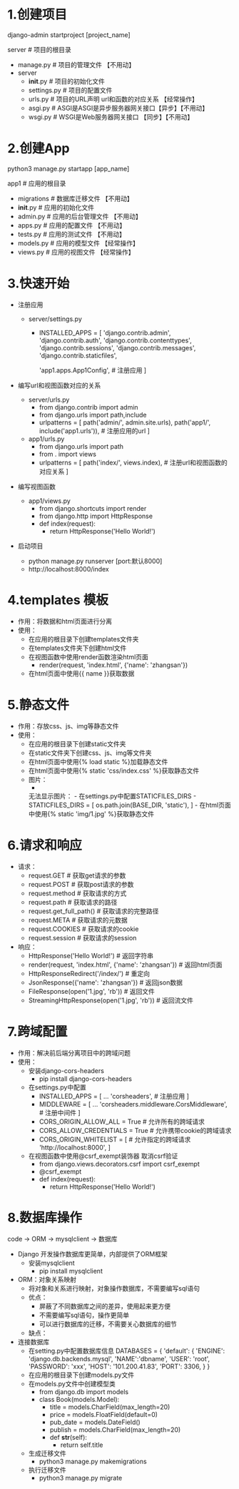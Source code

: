 # 1.创建项目
django-admin startproject [project_name]

server # 项目的根目录
- manage.py  # 项目的管理文件 【不用动】
- server     
    - __init__.py   # 项目的初始化文件
    - settings.py   # 项目的配置文件
    - urls.py       # 项目的URL声明 url和函数的对应关系    【经常操作】
    - asgi.py       # ASGI是ASGI是异步服务器网关接口【异步】【不用动】
    - wsgi.py       # WSGI是Web服务器网关接口      【同步】【不用动】



# 2.创建App
python3 manage.py startapp [app_name]

app1 # 应用的根目录
- migrations        # 数据库迁移文件      【不用动】
- __init__.py       # 应用的初始化文件
- admin.py          # 应用的后台管理文件   【不用动】
- apps.py           # 应用的配置文件      【不用动】
- tests.py          # 应用的测试文件      【不用动】
- models.py         # 应用的模型文件      【经常操作】
- views.py          # 应用的视图文件      【经常操作】


# 3.快速开始
- 注册应用
    - server/settings.py
        - INSTALLED_APPS = [
            'django.contrib.admin',
            'django.contrib.auth',
            'django.contrib.contenttypes',
            'django.contrib.sessions',
            'django.contrib.messages',
            'django.contrib.staticfiles',

            'app1.apps.App1Config', # 注册应用
        ]
- 编写url和视图函数对应的关系
    - server/urls.py
        - from django.contrib import admin
        - from django.urls import path,include
        - urlpatterns = [
            path('admin/', admin.site.urls),
            path('app1/', include('app1.urls')), # 注册应用的url
        ]
    - app1/urls.py
        - from django.urls import path
        - from . import views
        - urlpatterns = [
            path('index/', views.index), # 注册url和视图函数的对应关系
        ]
- 编写视图函数
    - app1/views.py
        - from django.shortcuts import render
        - from django.http import HttpResponse
        - def index(request):
            - return HttpResponse('Hello World!')

- 启动项目
    - python manage.py runserver [port:默认8000]
    - http://localhost:8000/index

# 4.templates 模板
- 作用：将数据和html页面进行分离
- 使用：
    - 在应用的根目录下创建templates文件夹
    - 在templates文件夹下创建html文件
    - 在视图函数中使用render函数渲染html页面
        - render(request, 'index.html', {'name': 'zhangsan'})
    - 在html页面中使用{{ name }}获取数据

# 5.静态文件
- 作用：存放css、js、img等静态文件
- 使用：
    - 在应用的根目录下创建static文件夹
    - 在static文件夹下创建css、js、img等文件夹
    - 在html页面中使用{% load static %}加载静态文件
    - 在html页面中使用{% static 'css/index.css' %}获取静态文件
    - 图片：
        - <img src="{% static 'img/1.jpg' %}" alt="">
        无法显示图片：
            - 在settings.py中配置STATICFILES_DIRS
                - STATICFILES_DIRS = [
                    os.path.join(BASE_DIR, 'static'),
                ]
            - 在html页面中使用{% static 'img/1.jpg' %}获取静态文件

# 6.请求和响应
- 请求：
    - request.GET # 获取get请求的参数
    - request.POST # 获取post请求的参数
    - request.method # 获取请求的方式
    - request.path # 获取请求的路径
    - request.get_full_path() # 获取请求的完整路径
    - request.META # 获取请求的元数据
    - request.COOKIES # 获取请求的cookie
    - request.session # 获取请求的session
- 响应：
    - HttpResponse('Hello World!') # 返回字符串
    - render(request, 'index.html', {'name': 'zhangsan'}) # 返回html页面
    - HttpResponseRedirect('/index/') # 重定向
    - JsonResponse({'name': 'zhangsan'}) # 返回json数据
    - FileResponse(open('1.jpg', 'rb')) # 返回文件
    - StreamingHttpResponse(open('1.jpg', 'rb')) # 返回流文件

# 7.跨域配置
- 作用：解决前后端分离项目中的跨域问题
- 使用：
    - 安装django-cors-headers
        - pip install django-cors-headers
    - 在settings.py中配置
        - INSTALLED_APPS = [
            ...
            'corsheaders', # 注册应用
        ]
        - MIDDLEWARE = [
            ...
            'corsheaders.middleware.CorsMiddleware', # 注册中间件
        ]
        - CORS_ORIGIN_ALLOW_ALL = True # 允许所有的跨域请求
        - CORS_ALLOW_CREDENTIALS = True # 允许携带cookie的跨域请求
        - CORS_ORIGIN_WHITELIST = [ # 允许指定的跨域请求
            'http://localhost:8000',
        ]
    - 在视图函数中使用@csrf_exempt装饰器 取消csrf验证
        - from django.views.decorators.csrf import csrf_exempt
        - @csrf_exempt
        - def index(request):
            - return HttpResponse('Hello World!')

# 8.数据库操作
code -> ORM -> mysqlclient -> 数据库
- Django 开发操作数据库更简单，内部提供了ORM框架
    - 安装mysqlclient
        - pip install mysqlclient
- ORM：对象关系映射
    - 将对象和关系进行映射，对象操作数据库，不需要编写sql语句
    - 优点：
        - 屏蔽了不同数据库之间的差异，使用起来更方便
        - 不需要编写sql语句，操作更简单
        - 可以进行数据库的迁移，不需要关心数据库的细节
    - 缺点：
- 连接数据库
    - 在setting.py中配置数据库信息
        DATABASES = {
            'default': {
                'ENGINE': 'django.db.backends.mysql',
                'NAME':'dbname',
                'USER': 'root',
                'PASSWORD': 'xxx',
                'HOST': '101.200.41.83',
                'PORT': 3306,
            }
        }
    - 在应用的根目录下创建models.py文件
    - 在models.py文件中创建模型类
        - from django.db import models
        - class Book(models.Model):
            - title = models.CharField(max_length=20)
            - price = models.FloatField(default=0)
            - pub_date = models.DateField()
            - publish = models.CharField(max_length=20)
            - def __str__(self):
                - return self.title
    - 生成迁移文件
        - python3 manage.py makemigrations
    - 执行迁移文件
        - python3 manage.py migrate



